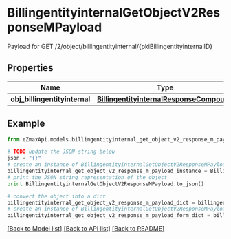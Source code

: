 # BillingentityinternalGetObjectV2ResponseMPayload

Payload for GET /2/object/billingentityinternal/{pkiBillingentityinternalID}

## Properties
Name | Type | Description | Notes
------------ | ------------- | ------------- | -------------
**obj_billingentityinternal** | [**BillingentityinternalResponseCompound**](BillingentityinternalResponseCompound.md) |  | 

## Example

```python
from eZmaxApi.models.billingentityinternal_get_object_v2_response_m_payload import BillingentityinternalGetObjectV2ResponseMPayload

# TODO update the JSON string below
json = "{}"
# create an instance of BillingentityinternalGetObjectV2ResponseMPayload from a JSON string
billingentityinternal_get_object_v2_response_m_payload_instance = BillingentityinternalGetObjectV2ResponseMPayload.from_json(json)
# print the JSON string representation of the object
print BillingentityinternalGetObjectV2ResponseMPayload.to_json()

# convert the object into a dict
billingentityinternal_get_object_v2_response_m_payload_dict = billingentityinternal_get_object_v2_response_m_payload_instance.to_dict()
# create an instance of BillingentityinternalGetObjectV2ResponseMPayload from a dict
billingentityinternal_get_object_v2_response_m_payload_form_dict = billingentityinternal_get_object_v2_response_m_payload.from_dict(billingentityinternal_get_object_v2_response_m_payload_dict)
```
[[Back to Model list]](../README.md#documentation-for-models) [[Back to API list]](../README.md#documentation-for-api-endpoints) [[Back to README]](../README.md)


